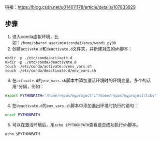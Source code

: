 链接：https://blog.csdn.net/u014611178/article/details/107833929

## 步骤

1. 进入conda虚拟环境，比如：`/home/shared_user/miniconda3/envs/wendi_py38`
2. 创建`activate.d`和`deactivate.d`文件夹，并新建对应的sh脚本：
```
mkdir -p ./etc/conda/activate.d
mkdir -p ./etc/conda/deactivate.d
touch ./etc/conda/activate.d/env_vars.sh
touch ./etc/conda/deactivate.d/env_vars.sh
```
3. 在`activate.d`的`env_vars.sh`脚本中添加激活环境时的环境变量，多个的话用``'``分隔，例如：
```sh
export PYTHONPATH="/home/repos/myproject":"/home/repos/myproject/libs"
```
4. 在`deactivate.d`的`env_vars.sh`脚本中添加退出环境时执行的语句：
```sh
unset PYTHONPATH
```
5. 可以在激活环境后，用`echo $PYTHONPATH`查看是否成功执行sh脚本。
```
echo $PYTHONPATH
```